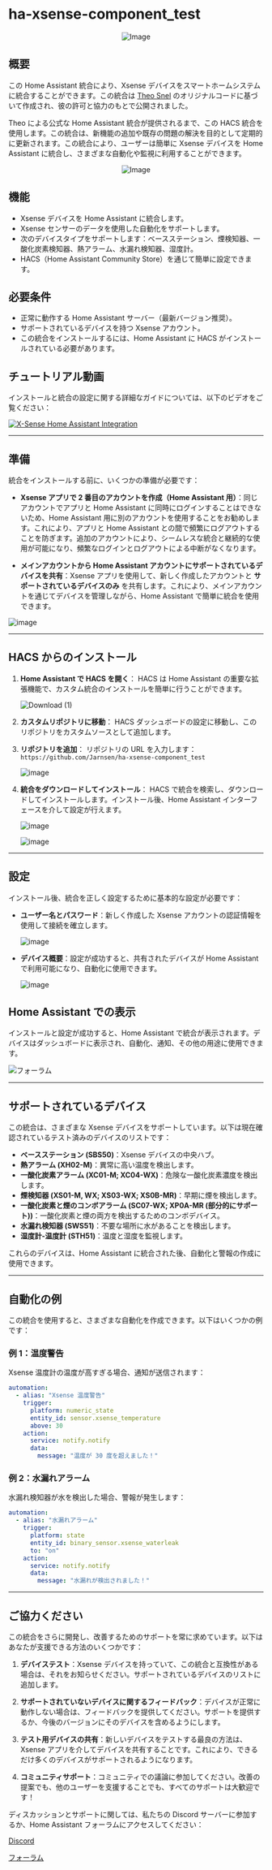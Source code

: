 # ha-xsense-component_test

<p align="center">
<img src="https://github.com/user-attachments/assets/8e05446e-bc14-4a21-9f6d-8e9f9defd630" alt="Image">
</p>

## 概要
この Home Assistant 統合により、Xsense デバイスをスマートホームシステムに統合することができます。この統合は [Theo Snel](https://github.com/theosnel/homeassistant-core/tree/xsense/homeassistant/components/xsense) のオリジナルコードに基づいて作成され、彼の許可と協力のもとで公開されました。

Theo による公式な Home Assistant 統合が提供されるまで、この HACS 統合を使用します。この統合は、新機能の追加や既存の問題の解決を目的として定期的に更新されます。この統合により、ユーザーは簡単に Xsense デバイスを Home Assistant に統合し、さまざまな自動化や監視に利用することができます。

<p align="center">
  <img src="https://github.com/user-attachments/assets/fbe7e69b-9204-4de4-a245-e0e2bdbd7f73" alt="Image">
</p>

## 機能
- Xsense デバイスを Home Assistant に統合します。
- Xsense センサーのデータを使用した自動化をサポートします。
- 次のデバイスタイプをサポートします：ベースステーション、煙検知器、一酸化炭素検知器、熱アラーム、水漏れ検知器、湿度計。
- HACS（Home Assistant Community Store）を通じて簡単に設定できます。

## 必要条件
- 正常に動作する Home Assistant サーバー（最新バージョン推奨）。
- サポートされているデバイスを持つ Xsense アカウント。
- この統合をインストールするには、Home Assistant に HACS がインストールされている必要があります。

## チュートリアル動画
インストールと統合の設定に関する詳細なガイドについては、以下のビデオをご覧ください：

[![X-Sense Home Assistant Integration](https://img.youtube.com/vi/3CCKK-qX-YA/0.jpg)](https://www.youtube.com/watch?v=3CCKK-qX-YA)

____________________________________________________________

## 準備
統合をインストールする前に、いくつかの準備が必要です：

- **Xsense アプリで 2 番目のアカウントを作成（Home Assistant 用）**：同じアカウントでアプリと Home Assistant に同時にログインすることはできないため、Home Assistant 用に別のアカウントを使用することをお勧めします。これにより、アプリと Home Assistant との間で頻繁にログアウトすることを防ぎます。追加のアカウントにより、シームレスな統合と継続的な使用が可能になり、頻繁なログインとログアウトによる中断がなくなります。

- **メインアカウントから Home Assistant アカウントにサポートされているデバイスを共有**：Xsense アプリを使用して、新しく作成したアカウントと **サポートされているデバイスのみ** を共有します。これにより、メインアカウントを通じてデバイスを管理しながら、Home Assistant で簡単に統合を使用できます。

![image](https://github.com/Elwinmage/ha-xsense-component/assets/15807572/9cc18693-5f37-49c5-a67d-22602fa7eef5)

____________________________________________________________

## HACS からのインストール
1. **Home Assistant で HACS を開く**：
   HACS は Home Assistant の重要な拡張機能で、カスタム統合のインストールを簡単に行うことができます。

   ![Download (1)](https://github.com/Elwinmage/ha-xsense-component/assets/15807572/3220c686-f53f-4766-9523-e3272a6ff104)

2. **カスタムリポジトリに移動**：
   HACS ダッシュボードの設定に移動し、このリポジトリをカスタムソースとして追加します。

3. **リポジトリを追加**：
   リポジトリの URL を入力します：`https://github.com/Jarnsen/ha-xsense-component_test`

   ![image](https://github.com/Elwinmage/ha-xsense-component/assets/15807572/48c23cf0-a212-4889-8d08-f995ff2fd5d7)

4. **統合をダウンロードしてインストール**：
   HACS で統合を検索し、ダウンロードしてインストールします。インストール後、Home Assistant インターフェースを介して設定が行えます。

   ![image](https://github.com/Elwinmage/ha-xsense-component/assets/15807572/5bd2d567-6568-47c5-a45e-6af7228ff30e)
   
   ![image](https://github.com/Elwinmage/ha-xsense-component/assets/15807572/33cd7bfa-eec2-44f5-af30-4f21269f0081)

____________________________________________________________

## 設定
インストール後、統合を正しく設定するために基本的な設定が必要です：
- **ユーザー名とパスワード**：新しく作成した Xsense アカウントの認証情報を使用して接続を確立します。

    ![image](https://github.com/Elwinmage/ha-xsense-component/assets/15807572/48c5e923-a6a0-4a47-8f26-8ef3954ea34b)
  
- **デバイス概要**：設定が成功すると、共有されたデバイスが Home Assistant で利用可能になり、自動化に使用できます。

    ![image](https://github.com/Elwinmage/ha-xsense-component/assets/15807572/42b33b6b-ecd9-45f6-99fc-314a0abd9bbe)
## Home Assistant での表示
インストールと設定が成功すると、Home Assistant で統合が表示されます。デバイスはダッシュボードに表示され、自動化、通知、その他の用途に使用できます。

![フォーラム](https://github.com/Elwinmage/ha-xsense-component/assets/15807572/2d271b78-39d9-4bbd-837d-8593cf1933bd)

____________________________________________________________

## サポートされているデバイス
この統合は、さまざまな Xsense デバイスをサポートしています。以下は現在確認されているテスト済みのデバイスのリストです：
- **ベースステーション (SBS50)**：Xsense デバイスの中央ハブ。
- **熱アラーム (XH02-M)**：異常に高い温度を検出します。
- **一酸化炭素アラーム (XC01-M; XC04-WX)**：危険な一酸化炭素濃度を検出します。
- **煙検知器 (XS01-M, WX; XS03-WX; XS0B-MR)**：早期に煙を検出します。
- **一酸化炭素と煙のコンボアラーム (SC07-WX; XP0A-MR (部分的にサポート))**：一酸化炭素と煙の両方を検出するためのコンボデバイス。
- **水漏れ検知器 (SWS51)**：不要な場所に水があることを検出します。
- **湿度計-温度計 (STH51)**：温度と湿度を監視します。

これらのデバイスは、Home Assistant に統合された後、自動化と警報の作成に使用できます。

____________________________________________________________

## 自動化の例
この統合を使用すると、さまざまな自動化を作成できます。以下はいくつかの例です：

### 例 1：温度警告
Xsense 温度計の温度が高すぎる場合、通知が送信されます：

```yaml
automation:
  - alias: "Xsense 温度警告"
    trigger:
      platform: numeric_state
      entity_id: sensor.xsense_temperature
      above: 30
    action:
      service: notify.notify
      data:
        message: "温度が 30 度を超えました！"
```

### 例 2：水漏れアラーム
水漏れ検知器が水を検出した場合、警報が発生します：

```yaml
automation:
  - alias: "水漏れアラーム"
    trigger:
      platform: state
      entity_id: binary_sensor.xsense_waterleak
      to: "on"
    action:
      service: notify.notify
      data:
        message: "水漏れが検出されました！"
```

____________________________________________________________

## ご協力ください
この統合をさらに開発し、改善するためのサポートを常に求めています。以下はあなたが支援できる方法のいくつかです：

1. **デバイステスト**：Xsense デバイスを持っていて、この統合と互換性がある場合は、それをお知らせください。サポートされているデバイスのリストに追加します。

2. **サポートされていないデバイスに関するフィードバック**：デバイスが正常に動作しない場合は、フィードバックを提供してください。サポートを提供するか、今後のバージョンにそのデバイスを含めるようにします。

3. **テスト用デバイスの共有**：新しいデバイスをテストする最良の方法は、Xsense アプリを介してデバイスを共有することです。これにより、できるだけ多くのデバイスがサポートされるようになります。

4. **コミュニティサポート**：コミュニティでの議論に参加してください。改善の提案でも、他のユーザーを支援することでも、すべてのサポートは大歓迎です！

ディスカッションとサポートに関しては、私たちの Discord サーバーに参加するか、Home Assistant フォーラムにアクセスしてください：

[Discord](https://discord.gg/5phHHgGb3V)

[フォーラム](https://community.home-assistant.io/t/x-sense-security-is-it-possible-to-create-an-integration/534119/110)
